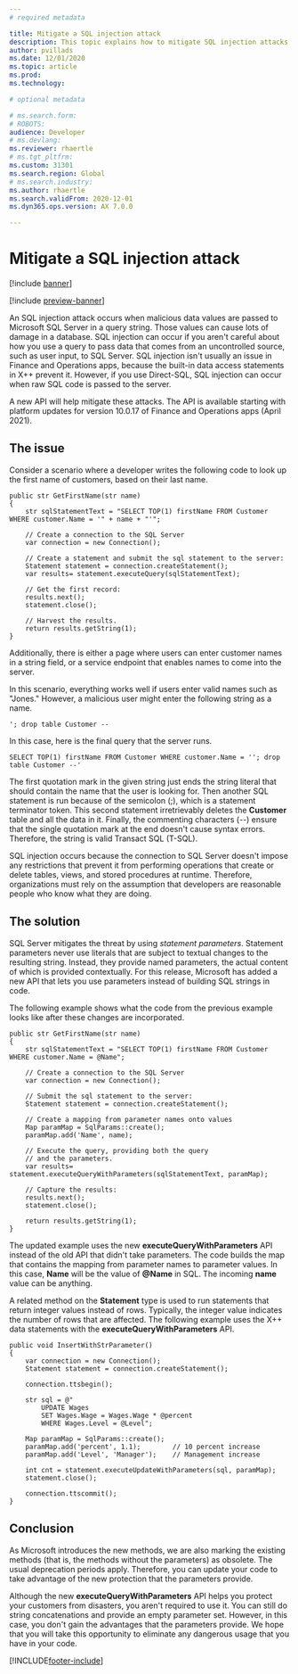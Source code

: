 ```yaml
---
# required metadata

title: Mitigate a SQL injection attack
description: This topic explains how to mitigate SQL injection attacks in X++.
author: pvillads
ms.date: 12/01/2020
ms.topic: article
ms.prod: 
ms.technology: 

# optional metadata

# ms.search.form: 
# ROBOTS: 
audience: Developer
# ms.devlang: 
ms.reviewer: rhaertle
# ms.tgt_pltfrm: 
ms.custom: 31301
ms.search.region: Global
# ms.search.industry: 
ms.author: rhaertle
ms.search.validFrom: 2020-12-01
ms.dyn365.ops.version: AX 7.0.0

---
```


# Mitigate a SQL injection attack

[!include [banner](../includes/banner.md)]

[!include [preview-banner](../includes/preview-banner.md)]

An SQL injection attack occurs when malicious data values are passed to Microsoft SQL Server in a query string. Those values can cause lots of damage in a database. SQL injection can occur if you aren't careful about how you use a query to pass data that comes from an uncontrolled source, such as user input, to SQL Server. SQL injection isn't usually an issue in Finance and Operations apps, because the built-in data access statements in X++ prevent it. However, if you use Direct-SQL, SQL injection can occur when raw SQL code is passed to the server.

A new API will help mitigate these attacks. The API is available starting with platform updates for version 10.0.17 of Finance and Operations apps (April 2021).

## The issue

Consider a scenario where a developer writes the following code to look up the first name of customers, based on their last name.

```xpp
public str GetFirstName(str name)
{
    str sqlStatementText = "SELECT TOP(1) firstName FROM Customer WHERE customer.Name = '" + name + "'";

    // Create a connection to the SQL Server
    var connection = new Connection();

    // Create a statement and submit the sql statement to the server:
    Statement statement = connection.createStatement();
    var results= statement.executeQuery(sqlStatementText);

    // Get the first record:
    results.next();
    statement.close();

    // Harvest the results.
    return results.getString(1);
}
```

Additionally, there is either a page where users can enter customer names in a string field, or a service endpoint that enables names to come into the server.

In this scenario, everything works well if users enter valid names such as "Jones." However, a malicious user might enter the following string as a name.

```xpp
'; drop table Customer --
```

In this case, here is the final query that the server runs.

```xpp
SELECT TOP(1) firstName FROM Customer WHERE customer.Name = ''; drop table Customer --'
```

The first quotation mark in the given string just ends the string literal that should contain the name that the user is looking for. Then another SQL statement is run because of the semicolon (;), which is a statement terminator token. This second statement irretrievably deletes the **Customer** table and all the data in it. Finally, the commenting characters (--) ensure that the single quotation mark at the end doesn't cause syntax errors. Therefore, the string is valid Transact SQL (T-SQL).

SQL injection occurs because the connection to SQL Server doesn't impose any restrictions that prevent it from performing operations that create or delete tables, views, and stored procedures at runtime. Therefore, organizations must rely on the assumption that developers are reasonable people who know what they are doing.

## The solution

SQL Server mitigates the threat by using *statement parameters*. Statement parameters never use literals that are subject to textual changes to the resulting string. Instead, they provide named parameters, the actual content of which is provided contextually. For this release, Microsoft has added a new API that lets you use parameters instead of building SQL strings in code.

The following example shows what the code from the previous example looks like after these changes are incorporated.

```xpp
public str GetFirstName(str name)
{
    str sqlStatementText = "SELECT TOP(1) firstName FROM Customer WHERE customer.Name = @Name";

    // Create a connection to the SQL Server
    var connection = new Connection();

    // Submit the sql statement to the server:
    Statement statement = connection.createStatement();

    // Create a mapping from parameter names onto values
    Map paramMap = SqlParams::create();
    paramMap.add('Name', name);

    // Execute the query, providing both the query
    // and the parameters.
    var results= statement.executeQueryWithParameters(sqlStatementText, paramMap);

    // Capture the results:
    results.next();
    statement.close();

    return results.getString(1);
}
```

The updated example uses the new **executeQueryWithParameters** API instead of the old API that didn't take parameters. The code builds the map that contains the mapping from parameter names to parameter values. In this case, **Name** will be the value of **\@Name** in SQL. The incoming **name** value can be anything.

A related method on the **Statement** type is used to run statements that return integer values instead of rows. Typically, the integer value indicates the number of rows that are affected. The following example uses the X++ data statements with the **executeQueryWithParameters** API.

```xpp
public void InsertWithStrParameter()
{
    var connection = new Connection();
    Statement statement = connection.createStatement();

    connection.ttsbegin();

    str sql = @"
        UPDATE Wages
        SET Wages.Wage = Wages.Wage * @percent
        WHERE Wages.Level = @Level";

    Map paramMap = SqlParams::create();
    paramMap.add('percent', 1.1);        // 10 percent increase
    paramMap.add('Level', 'Manager');    // Management increase

    int cnt = statement.executeUpdateWithParameters(sql, paramMap);
    statement.close();

    connection.ttscommit();
}
```

## Conclusion

As Microsoft introduces the new methods, we are also marking the existing methods (that is, the methods without the parameters) as obsolete. The usual deprecation periods apply. Therefore, you can update your code to take advantage of the new protection that the parameters provide.

Although the new **executeQueryWithParameters** API helps you protect your customers from disasters, you aren't required to use it. You can still do string concatenations and provide an empty parameter set. However, in this case, you don't gain the advantages that the parameters provide. We hope that you will take this opportunity to eliminate any dangerous usage that you have in your code.


[!INCLUDE[footer-include](../../../includes/footer-banner.md)]